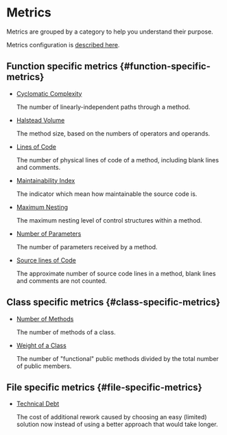 # Metrics

Metrics are grouped by a category to help you understand their purpose.

Metrics configuration is [described here](../getting-started/configuration#configuring-metrics-entry).

## Function specific metrics {#function-specific-metrics}

- [Cyclomatic Complexity](./cyclomatic-complexity.md)

    The number of linearly-independent paths through a method.

- [Halstead Volume](./halstead-volume.md)

    The method size, based on the numbers of operators and operands.

- [Lines of Code](./lines-of-code.md)

    The number of physical lines of code of a method, including blank lines and comments.

- [Maintainability Index](./maintainability-index.md)

    The indicator which mean how maintainable the source code is.

- [Maximum Nesting](./maximum-nesting-level.md)

    The maximum nesting level of control structures within a method.

- [Number of Parameters](./number-of-parameters.md)

    The number of parameters received by a method.

- [Source lines of Code](./source-lines-of-code.md)

    The approximate number of source code lines in a method, blank lines and comments are not counted.

## Class specific metrics {#class-specific-metrics}

- [Number of Methods](./number-of-methods.md)

    The number of methods of a class.

- [Weight of a Class](./weight-of-class.md)

    The number of "functional" public methods divided by the total number of public members.

## File specific metrics {#file-specific-metrics}

- [Technical Debt](./technical_debt.md)

    The cost of additional rework caused by choosing an easy (limited) solution now instead of using a better approach that would take longer.
